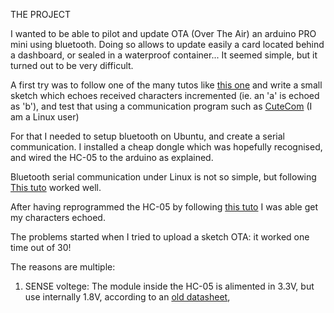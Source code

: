 THE PROJECT

I wanted to be able to pilot and update OTA (Over The Air) an arduino PRO mini using bluetooth.
Doing so allows to update easily a card located behind a dashboard, or sealed in a waterproof container...
It seemed simple, but it turned out to be very difficult.

A first try was to follow one of the many tutos like [this one](https://create.arduino.cc/projecthub/PSoC_Rocks/washing-machine-timer-25d969) and write a small sketch which echoes received characters incremented (ie. an 'a' is echoed as 'b'), and test that using a communication program such as [CuteCom](http://cutecom.sourceforge.net/) (I am a Linux user)

For that I needed to setup bluetooth on Ubuntu, and create a serial communication. I installed a cheap dongle which was hopefully recognised, and wired the HC-05 to the arduino as explained.

Bluetooth serial communication under Linux is not so simple, but following [This tuto](https://gist.github.com/0/c73e2557d875446b9603) worked well.

After having reprogrammed the HC-05 by following [this tuto](https://www.buildlog.net/blog/2017/10/using-the-hc-05-bluetooth-module/) I was able get my characters echoed.

The problems started when I tried to upload a sketch OTA: it worked one time out of 30!

The reasons are multiple:

1. SENSE voltege: The module inside the HC-05 is alimented in 3.3V, but use internally 1.8V, according to an [old datasheet](https://zaguan.unizar.es/record/86110/files/TAZ-TFG-2017-1855_ANE.pdf), 


